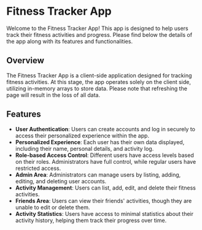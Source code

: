 # Fitness Tracker App

Welcome to the Fitness Tracker App! This app is designed to help users track their fitness activities and progress. Please find below the details of the app along with its features and functionalities.

## Overview
The Fitness Tracker App is a client-side application designed for tracking fitness activities. At this stage, the app operates solely on the client side, utilizing in-memory arrays to store data. Please note that refreshing the page will result in the loss of all data.

## Features
- **User Authentication**: Users can create accounts and log in securely to access their personalized experience within the app.
- **Personalized Experience**: Each user has their own data displayed, including their name, personal details, and activity log.
- **Role-based Access Control**: Different users have access levels based on their roles. Administrators have full control, while regular users have restricted access.
- **Admin Area**: Administrators can manage users by listing, adding, editing, and deleting user accounts.
- **Activity Management**: Users can list, add, edit, and delete their fitness activities.
- **Friends Area**: Users can view their friends' activities, though they are unable to edit or delete them.
- **Activity Statistics**: Users have access to minimal statistics about their activity history, helping them track their progress over time.